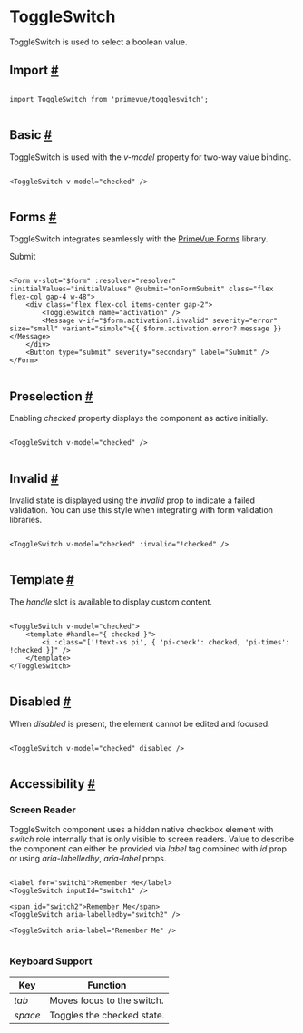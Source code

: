# ToggleSwitch

ToggleSwitch is used to select a boolean value.

## Import [#](https://primevue.org/toggleswitch/#import)

```

import ToggleSwitch from 'primevue/toggleswitch';


```

## Basic [#](https://primevue.org/toggleswitch/#basic)

ToggleSwitch is used with the *v-model* property for two-way value binding.

```

<ToggleSwitch v-model="checked" />


```

## Forms [#](https://primevue.org/toggleswitch/#forms)

ToggleSwitch integrates seamlessly with the [PrimeVue Forms](https://primevue.org/forms) library.

Submit

```

<Form v-slot="$form" :resolver="resolver" :initialValues="initialValues" @submit="onFormSubmit" class="flex flex-col gap-4 w-48">
    <div class="flex flex-col items-center gap-2">
        <ToggleSwitch name="activation" />
        <Message v-if="$form.activation?.invalid" severity="error" size="small" variant="simple">{{ $form.activation.error?.message }}</Message>
    </div>
    <Button type="submit" severity="secondary" label="Submit" />
</Form>


```

## Preselection [#](https://primevue.org/toggleswitch/#preselection)

Enabling *checked* property displays the component as active initially.

```

<ToggleSwitch v-model="checked" />


```

## Invalid [#](https://primevue.org/toggleswitch/#invalid)

Invalid state is displayed using the *invalid* prop to indicate a failed validation. You can use this style when integrating with form validation libraries.

```

<ToggleSwitch v-model="checked" :invalid="!checked" />


```

## Template [#](https://primevue.org/toggleswitch/#template)

The *handle* slot is available to display custom content.

```

<ToggleSwitch v-model="checked">
    <template #handle="{ checked }">
        <i :class="['!text-xs pi', { 'pi-check': checked, 'pi-times': !checked }]" />
    </template>
</ToggleSwitch>


```

## Disabled [#](https://primevue.org/toggleswitch/#disabled)

When *disabled* is present, the element cannot be edited and focused.

```

<ToggleSwitch v-model="checked" disabled />


```

## Accessibility [#](https://primevue.org/toggleswitch/#accessibility)

### Screen Reader

ToggleSwitch component uses a hidden native checkbox element with *switch* role internally that is only visible to screen readers. Value to describe the component can either be provided via *label* tag combined with *id* prop or using *aria-labelledby*, *aria-label* props.

```

<label for="switch1">Remember Me</label>
<ToggleSwitch inputId="switch1" />

<span id="switch2">Remember Me</span>
<ToggleSwitch aria-labelledby="switch2" />

<ToggleSwitch aria-label="Remember Me" />


```

### Keyboard Support

| Key | Function |
| --- | --- |
| *tab* | Moves focus to the switch. |
| *space* | Toggles the checked state. |